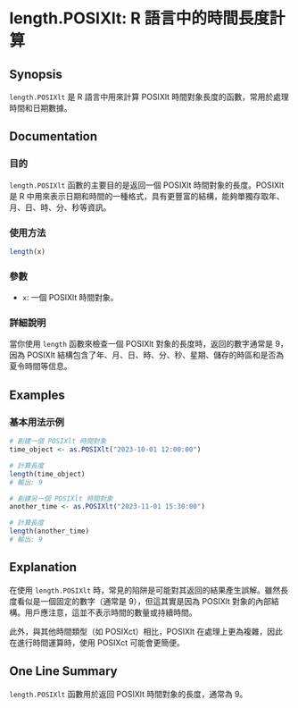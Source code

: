 <!--
Meta Description: # length.POSIXlt: R 語言中的時間長度計算 ## Synopsis `length.POSIXlt` 是 R 語言中用來計算 POSIXlt 時間對象長度的函數，常用於處理時間和日期數據。 ## Documentation ### 目的 `length.POSIXlt` 函數的主要...
Meta Keywords: posixlt, length, 時間對象, 時間對象的長度, time_object
-->

# length.POSIXlt: R 語言中的時間長度計算

## Synopsis
`length.POSIXlt` 是 R 語言中用來計算 POSIXlt 時間對象長度的函數，常用於處理時間和日期數據。

## Documentation
### 目的
`length.POSIXlt` 函數的主要目的是返回一個 POSIXlt 時間對象的長度。POSIXlt 是 R 中用來表示日期和時間的一種格式，具有更豐富的結構，能夠單獨存取年、月、日、時、分、秒等資訊。

### 使用方法
```R
length(x)
```

### 參數
- `x`: 一個 POSIXlt 時間對象。

### 詳細說明
當你使用 `length` 函數來檢查一個 POSIXlt 對象的長度時，返回的數字通常是 9，因為 POSIXlt 結構包含了年、月、日、時、分、秒、星期、儲存的時區和是否為夏令時間等信息。

## Examples
### 基本用法示例
```R
# 創建一個 POSIXlt 時間對象
time_object <- as.POSIXlt("2023-10-01 12:00:00")

# 計算長度
length(time_object)
# 輸出: 9
```

```R
# 創建另一個 POSIXlt 時間對象
another_time <- as.POSIXlt("2023-11-01 15:30:00")

# 計算長度
length(another_time)
# 輸出: 9
```

## Explanation
在使用 `length.POSIXlt` 時，常見的陷阱是可能對其返回的結果產生誤解。雖然長度看似是一個固定的數字（通常是 9），但這其實是因為 POSIXlt 對象的內部結構。用戶應注意，這並不表示時間的數量或持續時間。

此外，與其他時間類型（如 POSIXct）相比，POSIXlt 在處理上更為複雜，因此在進行時間運算時，使用 POSIXct 可能會更簡便。

## One Line Summary
`length.POSIXlt` 函數用於返回 POSIXlt 時間對象的長度，通常為 9。